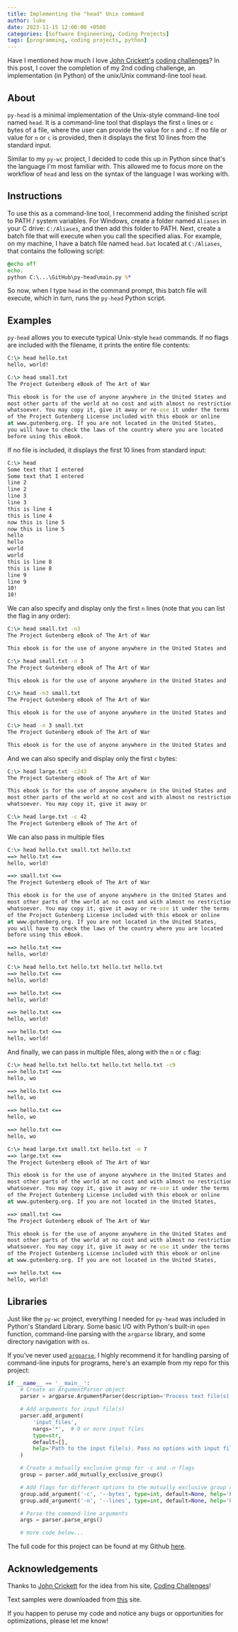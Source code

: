 ```yaml
---
title: Implementing the "head" Unix command
author: luke
date: 2023-11-15 12:00:00 +0500
categories: [Software Engineering, Coding Projects]
tags: [programming, coding projects, python]
---
```


Have I mentioned how much I love [John Crickett's](https://www.linkedin.com/in/johncrickett/) [coding challenges](https://codingchallenges.substack.com/)? In this post, I cover the completion of my 2nd coding challenge, an implementation (in Python) of the unix/Unix command-line tool `head`.

## About
`py-head` is a minimal implementation of the Unix-style command-line tool named `head`. It is a command-line tool that displays the first `n` lines or `c` bytes of a file, where the user can provide the value for `n` and `c`. If no file or value for `n` or `c` is provided, then it displays the first 10 lines from the standard input.

Similar to my `py-wc` project, I decided to code this up in Python since that's the language I'm most familiar with. This allowed me to focus more on the workflow of `head` and less on the syntax of the language I was working with.

## Instructions
To use this as a command-line tool, I recommend adding the finished script to PATH / system variables. For Windows, create a folder named `Aliases` in your C drive: `C:/Aliases`, and then add this folder to PATH. Next, create a batch file that will execute when you call the specified alias. For example, on my machine, I have a batch file named `head.bat` located at `C:/Aliases`, that contains the following script:

```bat
@echo off
echo.
python C:\...\GitHub\py-head\main.py %*
```

So now, when I type `head` in the command prompt, this batch file will execute, which in turn, runs the `py-head` Python script. 

## Examples

`py-head` allows you to execute typical Unix-style `head` commands. If no flags are included with the filename, it prints the entire file contents:

```cmd
C:\> head hello.txt
hello, world!
```

```cmd
C:\> head small.txt
The Project Gutenberg eBook of The Art of War

This ebook is for the use of anyone anywhere in the United States and
most other parts of the world at no cost and with almost no restrictions
whatsoever. You may copy it, give it away or re-use it under the terms
of the Project Gutenberg License included with this ebook or online
at www.gutenberg.org. If you are not located in the United States,
you will have to check the laws of the country where you are located
before using this eBook.
```

If no file is included, it displays the first 10 lines from standard input:

```cmd
C:\> head
Some text that I entered
Some text that I entered
line 2
line 2
line 3
line 3
this is line 4
this is line 4
now this is line 5
now this is line 5
hello
hello
world
world
this is line 8
this is line 8
line 9
line 9
10!
10!
```

We can also specify and display only the first `n` lines (note that you can list the flag in any order):

```cmd
C:\> head small.txt -n3
The Project Gutenberg eBook of The Art of War

This ebook is for the use of anyone anywhere in the United States and
```

```cmd
C:\> head small.txt -n 3
The Project Gutenberg eBook of The Art of War

This ebook is for the use of anyone anywhere in the United States and
```

```cmd
C:\> head -n3 small.txt 
The Project Gutenberg eBook of The Art of War

This ebook is for the use of anyone anywhere in the United States and
```

```cmd
C:\> head -n 3 small.txt 
The Project Gutenberg eBook of The Art of War

This ebook is for the use of anyone anywhere in the United States and
```

And we can also specify and display only the first `c` bytes:

```cmd
C:\> head large.txt -c243
The Project Gutenberg eBook of The Art of War

This ebook is for the use of anyone anywhere in the United States and
most other parts of the world at no cost and with almost no restrictions
whatsoever. You may copy it, give it away or
``` 

```cmd
C:\> head large.txt -c 42 
The Project Gutenberg eBook of The Art of
```

We can also pass in multiple files

```cmd
C:\> head hello.txt small.txt hello.txt 
==> hello.txt <==
hello, world!

==> small.txt <==
The Project Gutenberg eBook of The Art of War

This ebook is for the use of anyone anywhere in the United States and
most other parts of the world at no cost and with almost no restrictions
whatsoever. You may copy it, give it away or re-use it under the terms
of the Project Gutenberg License included with this ebook or online
at www.gutenberg.org. If you are not located in the United States,
you will have to check the laws of the country where you are located
before using this eBook.

==> hello.txt <==
hello, world!
```

```cmd
C:\> head hello.txt hello.txt hello.txt hello.txt
==> hello.txt <==
hello, world!

==> hello.txt <==
hello, world!

==> hello.txt <==
hello, world!

==> hello.txt <==
hello, world!
```

And finally, we can pass in multiple files, along with the `n` or `c` flag:

```cmd
C:\> head hello.txt hello.txt hello.txt hello.txt -c9
==> hello.txt <==
hello, wo

==> hello.txt <==
hello, wo

==> hello.txt <==
hello, wo

==> hello.txt <==
hello, wo
```

```cmd
C:\> head large.txt small.txt hello.txt -n 7
==> large.txt <==
The Project Gutenberg eBook of The Art of War

This ebook is for the use of anyone anywhere in the United States and
most other parts of the world at no cost and with almost no restrictions
whatsoever. You may copy it, give it away or re-use it under the terms
of the Project Gutenberg License included with this ebook or online
at www.gutenberg.org. If you are not located in the United States,

==> small.txt <==
The Project Gutenberg eBook of The Art of War

This ebook is for the use of anyone anywhere in the United States and
most other parts of the world at no cost and with almost no restrictions
whatsoever. You may copy it, give it away or re-use it under the terms
of the Project Gutenberg License included with this ebook or online
at www.gutenberg.org. If you are not located in the United States,

==> hello.txt <==
hello, world!
```

## Libraries
Just like the `py-wc` project, everything I needed for `py-head` was included in Python's Standard Library. Some basic I/O with Python's built-in `open` function, command-line parsing with the `argparse` library, and some directory navigation with `os`.

If you've never used [`argparse`](https://docs.python.org/3/library/argparse.html), I highly recommend it for handling parsing of command-line inputs for programs, here's an example from my repo for this project:

```python
if __name__ == '__main__':
    # Create an ArgumentParser object
    parser = argparse.ArgumentParser(description='Process text file(s).')

    # Add arguments for input file(s)
    parser.add_argument(
        'input_files', 
        nargs='*',  # 0 or more input files
        type=str,
        default=[],
        help='Path to the input file(s). Pass no options with input file to print out the contents of the entire file. Pass no file to read from user input.'
    )

    # Create a mutually exclusive group for -c and -n flags
    group = parser.add_mutually_exclusive_group()

    # Add flags for different options to the mutually exclusive group created above
    group.add_argument('-c', '--bytes', type=int, default=None, help='Print bytes')
    group.add_argument('-n', '--lines', type=int, default=None, help='Print lines')

    # Parse the command-line arguments
    args = parser.parse_args()

    # more code below...
```

The full code for this project can be found at my Github [here](https://github.com/lwcarani/py-head).

## Acknowledgements
Thanks to [John Crickett](https://github.com/JohnCrickett) for the idea from his site, [Coding Challenges](https://codingchallenges.substack.com/p/coding-challenge-33-head)!

Text samples were downloaded from [this](https://www.gutenberg.org/cache/epub/132/pg132.txt) site.

If you happen to peruse my code and notice any bugs or opportunities for optimizations, please let me know!
